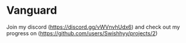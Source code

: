 # Vanguard
Join my discord (https://discord.gg/vWVnvhUdx6)
and check out my progress on (https://github.com/users/Swishhyy/projects/2)
